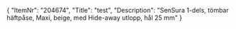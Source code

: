 {
  "ItemNr": "204674",
  "Title": "test",
  "Description": "SenSura 1-dels, tömbar häftpåse, Maxi, beige, med Hide-away utlopp, hål 25 mm"
}